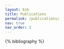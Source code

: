 ```yaml
---
layout: bib
title: Publications
permalink: /publications/
nav: true
nav_order: 2
---
```


<div class="publications">
{% bibliography %}
</div>
